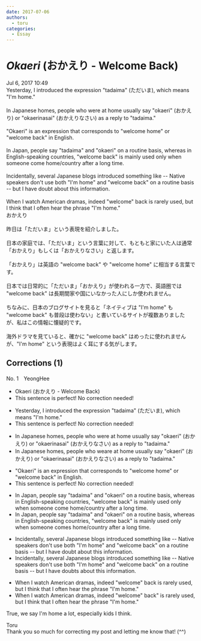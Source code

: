 ```yaml
---
date: 2017-07-06
authors:
  - toru
categories:
  - Essay
---
```


<h1 id="subject_show"><strong><em>Okaeri</strong></em> (おかえり - Welcome Back)</h1>
<div class="date">Jul 6, 2017 10:49</div>
<div id="post"><div id="body_show_ori">
Yesterday, I introduced the expression "tadaima" (ただいま), which means "I'm home."<br/><br/>In Japanese homes, people who were at home usually say "okaeri" (おかえり) or "okaerinasai" (おかえりなさい) as a reply to "tadaima."<br/><br/>"Okaeri" is an expression that corresponds to "welcome home" or "welcome back" in English.<br/><br/>In Japan, people say "tadaima" and "okaeri" on a routine basis, whereas in English-speaking countries, "welcome back" is mainly used only when someone come home/country after a long time.<br/><br/>Incidentally, several Japanese blogs introduced something like -- Native speakers don't use both "I'm home" and "welcome back" on a routine basis -- but I have doubt about this information.<br/><br/>When I watch American dramas, indeed "welcome" back is rarely used, but I think that I often hear the phrase "I'm home." 
</div></div>

<!-- more -->

<div id="post_ja"><div id="body_show_mo">
おかえり<br/><br/>昨日は「ただいま」という表現を紹介しました。<br/><br/>日本の家庭では、「ただいま」という言葉に対して、もともと家にいた人は通常「おかえり」もしくは「おかえりなさい」と返します。<br/><br/>「おかえり」は英語の "welcome back" や "welcome home" に相当する言葉です。<br/><br/>日本では日常的に「ただいま」「おかえり」が使われる一方で、英語圏では "welcome back" は長期間家や国にいなかった人にしか使われません。<br/><br/>ちなみに、日本のブログサイトを見ると「ネイティブは "I'm home" も "welcome back" も普段は使わない」と書いているサイトが複数ありましたが、私はこの情報に懐疑的です。<br/><br/>海外ドラマを見ていると、確かに "welcome back" はめったに使われませんが、"I'm home" という表現はよく耳にする気がします。
</div></div>

## Corrections (1)
<div id="block"><div class="first_name"> No. 1　<span class="just_name">YeongHee</span></div><div id="block2">
<ul class="correction_field">
<li class="incorrect">Okaeri (おかえり - Welcome Back)</li>
<li class="corrected perfect">This sentence is perfect! No correction needed!</li>
</ul>
<ul class="correction_field">
<li class="incorrect">Yesterday, I introduced the expression "tadaima" (ただいま), which means "I'm home."</li>
<li class="corrected perfect">This sentence is perfect! No correction needed!</li>
</ul>
<ul class="correction_field">
<li class="incorrect">In Japanese homes, people who were at home usually say "okaeri" (おかえり) or "okaerinasai" (おかえりなさい) as a reply to "tadaima."</li>
<li class="corrected correct">
In Japanese homes, people who <span class="f_gray"><span class="sline">we</span></span><span class="f_red">a</span>re at home usually say "okaeri" (おかえり) or "okaerinasai" (おかえりなさい) as a reply to "tadaima."
</li>
</ul>
<ul class="correction_field">
<li class="incorrect">"Okaeri" is an expression that corresponds to "welcome home" or "welcome back" in English.</li>
<li class="corrected perfect">This sentence is perfect! No correction needed!</li>
</ul>
<ul class="correction_field">
<li class="incorrect">In Japan, people say "tadaima" and "okaeri" on a routine basis, whereas in English-speaking countries, "welcome back" is mainly used only when someone come home/country after a long time.</li>
<li class="corrected correct">
In Japan, people say "tadaima" and "okaeri" on a routine basis, whereas in English-speaking countries, "welcome back" is mainly used only when someone come<span class="f_red">s</span> home<span class="f_gray"><span class="sline">/country</span></span> after a long time.
</li>
</ul>
<ul class="correction_field">
<li class="incorrect">Incidentally, several Japanese blogs introduced something like -- Native speakers don't use both "I'm home" and "welcome back" on a routine basis -- but I have doubt about this information.</li>
<li class="corrected correct">
Incidentally, several Japanese blogs introduced something like -- Native speakers don't use both "I'm home" and "welcome back" on a routine basis -- but I have doubt<span class="f_red">s</span> about this information.
</li>
</ul>
<ul class="correction_field">
<li class="incorrect">When I watch American dramas, indeed "welcome" back is rarely used, but I think that I often hear the phrase "I'm home." </li>
<li class="corrected correct">
When I watch American dramas, indeed "welcome<span class="f_gray"><span class="sline">"</span></span> back<span class="f_red">"</span> is rarely used, but I think that I often hear the phrase "I'm home." 
</li>
</ul>
<p class="comment_small">
 True, we say I'm home a lot, especially kids I think.
</p>

</div><div class="name"><span class="just_name">Toru</span><br>
Thank you so much for correcting my post and letting me know that! (^^)
</div>
</div>
